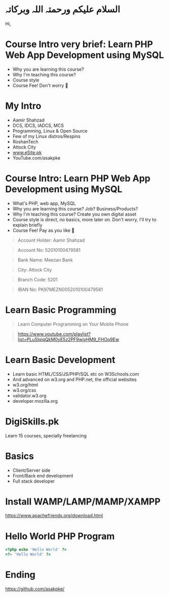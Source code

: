# السلام علیکم ورحمتہ اللہ وبرکاتہ
Hi,



# Course Intro very brief: Learn PHP Web App Development using MySQL
* Why you are learning this course?
* Why I'm teaching this course?
* Course style
* Course Fee! Don't worry :slightly_smiling_face:	



# My Intro
* Aamir Shahzad
* DCS, IDCS, IADCS, MCS
* Programming, Linux & Open Source
* Few of my Linux distros/Respins
* RoshanTech
* Attock City
* www.eSite.pk
* YouTube.com/asakpke



# Course Intro: Learn PHP Web App Development using MySQL
* What's PHP, web app, MySQL
* Why you are learning this course? Job? Business/Products?
* Why I'm teaching this course? Create you own digital asset
* Course style is direct, no basics, more later on. Don't worry, I'll try to explain briefly
* Course Fee! Pay as you like :slightly_smiling_face:	

> Account Holder: Aamir Shahzad

> Account No: 52010100479581

> Bank Name: Meezan Bank

> City: Attock City

> Branch Code: 5201

> IBAN No: PK97MEZN0052010100479581



# Learn Basic Programming
> Learn Computer Programming on Your Mobile Phone

> https://www.youtube.com/playlist?list=PLuSlqiqQkM0yE5z2PF9wjyHM9_FHOo9Ew



# Learn Basic Development
* Learn basic HTML/CSS/JS/PHP/SQL etc on W3Schools.com
* And advanced on w3.org and PHP.net, the official websites
* w3.org/html
* w3.org/css
* validator.w3.org
* developer.mozilla.org



# DigiSkills.pk
Learn 15 courses, specially freelancing



# Basics
* Client/Server side
* Front/Back end development
* Full stack developer



# Install WAMP/LAMP/MAMP/XAMPP
https://www.apachefriends.org/download.html



# Hello World PHP Program
```php
<?php echo 'Hello World' ?>
<?= 'Hello World' ?>
```



# Ending
https://github.com/asakpke/